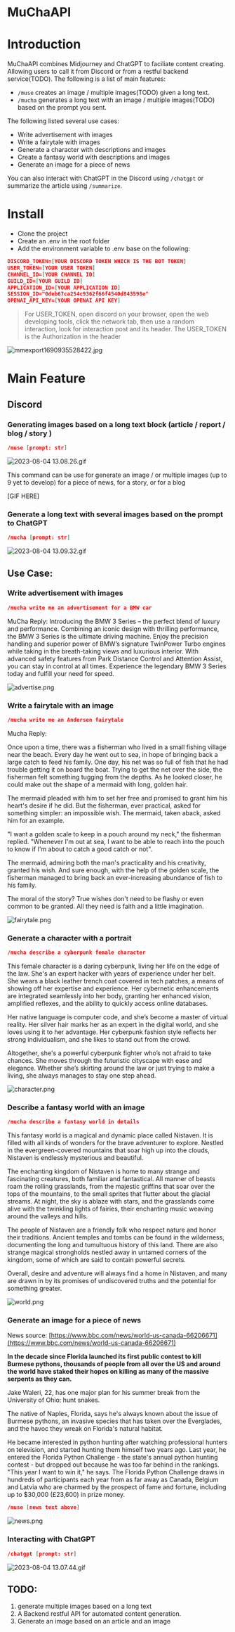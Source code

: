 # MuChaAPI

# Introduction

MuChaAPI combines Midjourney and ChatGPT to faciliate content creating. Allowing users to call it from Discord or from a restful backend service(TODO). The following is a list of main features:

- `/muse` creates an image / multiple images(TODO) given a long text.
- `/mucha` generates a long text with an image / multiple images(TODO) based on the prompt you sent.

The following listed several use cases:

- Write advertisement with images
- Write a fairytale with images
- Generate a character with descriptions and images
- Create a fantasy world with descriptions and images
- Generate an image for a piece of news

You can also interact with ChatGPT in the Discord using `/chatgpt` or summarize the article using `/summarize`.

# Install

- Clone the project
- Create an .env in the root folder
- Add the environment variable to .env base on the following:

```json
DISCORD_TOKEN=[YOUR DISCORD TOKEN WHICH IS THE BOT TOKEN]
USER_TOKEN=[YOUR USER TOKEN]
CHANNEL_ID=[YOUR CHANNEL ID]
GUILD_ID=[YOUR GUILD ID]
APPLICATION_ID=[YOUR APPLICATION ID]
SESSION_ID="0deb67ca254c9362f66f4540d843598e"
OPENAI_API_KEY=[YOUR OPENAI API KEY]
```

> For USER_TOKEN, open discord on your browser, open the web developing tools, click the network tab, then use a random interaction, look for interaction post and its header. The USER_TOKEN is the Authorization in the header

![mmexport1690935528422.jpg](contents/mmexport1690935528422.jpg)

# Main Feature

## Discord

### Generating images based on a long text block (article / report / blog / story )

```json
/muse [prompt: str]
```

![2023-08-04 13.08.26.gif](contents/2023-08-04_13.08.26.gif)

This command can be use for generate an image / or multiple images (up to 9 yet to develop) for a piece of news, for a story, or for a blog

[GIF HERE]

### Generate a long text with several images based on the prompt to ChatGPT

```json
/mucha [prompt: str]
```

![2023-08-04 13.09.32.gif](contents/2023-08-04_13.09.32.gif)

## Use Case:

### Write advertisement with images

```json
/mucha write me an advertisement for a BMW car
```

MuCha Reply: Introducing the BMW 3 Series – the perfect blend of luxury and performance. Combining an iconic design with thrilling performance, the BMW 3 Series is the ultimate driving machine. Enjoy the precision handling and superior power of BMW’s signature TwinPower Turbo engines while taking in the breath-taking views and luxurious interior. With advanced safety features from Park Distance Control and Attention Assist, you can stay in control at all times. Experience the legendary BMW 3 Series today and fulfill your need for speed.

![advertise.png](contents/advertise.png)

### Write a fairytale with an image

```json
/mucha write me an Andersen fairytale
```

Mucha Reply:

Once upon a time, there was a fisherman who lived in a small fishing village near the beach. Every day he went out to sea, in hope of bringing back a large catch to feed his family. One day, his net was so full of fish that he had trouble getting it on board the boat. Trying to get the net over the side, the fisherman felt something tugging from the depths. As he looked closer, he could make out the shape of a mermaid with long, golden hair.

The mermaid pleaded with him to set her free and promised to grant him his heart's desire if he did. But the fisherman, ever practical, asked for something simpler: an impossible wish. The mermaid, taken aback, asked him for an example.

"I want a golden scale to keep in a pouch around my neck," the fisherman replied. "Whenever I'm out at sea, I want to be able to reach into the pouch to know if I'm about to catch a good catch or not".

The mermaid, admiring both the man's practicality and his creativity, granted his wish. And sure enough, with the help of the golden scale, the fisherman managed to bring back an ever-increasing abundance of fish to his family.

The moral of the story? True wishes don't need to be flashy or even common to be granted. All they need is faith and a little imagination.

![fairytale.png](contents/fairytale.png)

### Generate a character with a portrait

```json
/mucha describe a cyberpunk female character
```

This female character is a daring cyberpunk, living her life on the edge of the law. She's an expert hacker with years of experience under her belt. She wears a black leather trench coat covered in tech patches, a means of showing off her expertise and experience. Her cybernetic enhancements are integrated seamlessly into her body, granting her enhanced vision, amplified reflexes, and the ability to quickly access online databases.

Her native language is computer code, and she’s become a master of virtual reality. Her silver hair marks her as an expert in the digital world, and she loves using it to her advantage. Her cyberpunk fashion style reflects her strong individualism, and she likes to stand out from the crowd.

Altogether, she's a powerful cyberpunk fighter who’s not afraid to take chances. She moves through the futuristic cityscape with ease and elegance. Whether she’s skirting around the law or just trying to make a living, she always manages to stay one step ahead.

![character.png](contents/character.png)

### Describe a fantasy world with an image

```json
/mucha describe a fantasy world in details
```

This fantasy world is a magical and dynamic place called Nistaven. It is filled with all kinds of wonders for the brave adventurer to explore. Nestled in the evergreen-covered mountains that soar high up into the clouds, Nistaven is endlessly mysterious and beautiful.

The enchanting kingdom of Nistaven is home to many strange and fascinating creatures, both familiar and fantastical. All manner of beasts roam the rolling grasslands, from the majestic griffins that soar over the tops of the mountains, to the small sprites that flutter about the glacial streams. At night, the sky is ablaze with stars, and the grasslands come alive with the twinkling lights of fairies, their enchanting music weaving around the valleys and hills.

The people of Nistaven are a friendly folk who respect nature and honor their traditions. Ancient temples and tombs can be found in the wilderness, documenting the long and tumultuous history of this land. There are also strange magical strongholds nestled away in untamed corners of the kingdom, some of which are said to contain powerful secrets.

Overall, desire and adventure will always find a home in Nistaven, and many are drawn in by its promises of undiscovered truths and the potential for something greater.

![world.png](contents/world.png)

### Generate an image for a piece of news

News source: [https://www.bbc.com/news/world-us-canada-66206671](https://www.bbc.com/news/world-us-canada-66206671)

**In the decade since Florida launched its first public contest to kill Burmese pythons, thousands of people from all over the US and around the world have staked their hopes on killing as many of the massive serpents as they can.**

Jake Waleri, 22, has one major plan for his summer break from the University of Ohio: hunt snakes.

The native of Naples, Florida, says he's always known about the issue of Burmese pythons, an invasive species that has taken over the Everglades, and the havoc they wreak on Florida's natural habitat.

He became interested in python hunting after watching professional hunters on television, and started hunting them himself two years ago. Last year, he entered the Florida Python Challenge - the state's annual python hunting contest - but dropped out because he was too far behind in the rankings. "This year I want to win it," he says. The Florida Python Challenge draws in hundreds of participants each year from as far away as Canada, Belgium and Latvia who are charmed by the
prospect of fame and fortune, including up to $30,000 (£23,600) in prize money.

```json
/muse [news text above]
```

![news.png](contents/news.png)

### Interacting with ChatGPT

```json
/chatgpt [prompt: str]
```

![2023-08-04 13.07.44.gif](contents/2023-08-04_13.07.44.gif)

## TODO:

1. generate multiple images based on a long text
2. A Backend restful API for automated content generation.
3. Generate an image based on an article and an image
